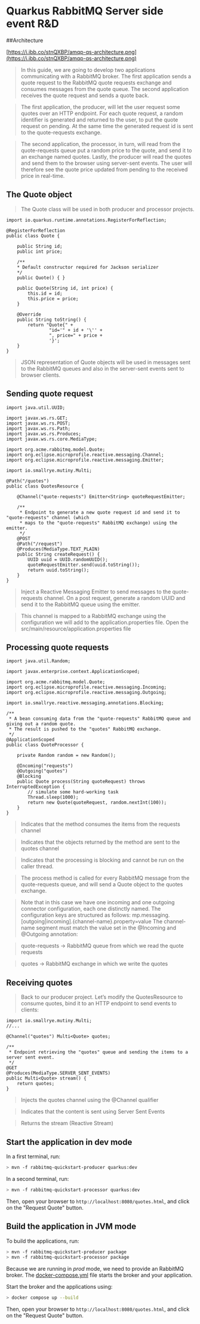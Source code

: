 Quarkus RabbitMQ Server side event R&D
============================

##Architecture

[https://i.ibb.co/stnQXBP/amqp-qs-architecture.png](https://i.ibb.co/stnQXBP/amqp-qs-architecture.png)

> In this guide, we are going to develop two applications communicating with a RabbitMQ broker. The first application sends a quote request to the RabbitMQ quote requests exchange and consumes messages from the quote queue. The second application receives the quote request and sends a quote back.


> The first application, the producer, will let the user request some quotes over an HTTP endpoint. For each quote request, a random identifier is generated and returned to the user, to put the quote request on pending. At the same time the generated request id is sent to the quote-requests exchange.

>The second application, the processor, in turn, will read from the quote-requests queue put a random price to the quote, and send it to an exchange named quotes.
Lastly, the producer will read the quotes and send them to the browser using server-sent events. The user will therefore see the quote price updated from pending to the received price in real-time.

## The Quote object
> The Quote class will be used in both producer and processor projects.

~~~
import io.quarkus.runtime.annotations.RegisterForReflection;

@RegisterForReflection
public class Quote {

    public String id;
    public int price;

    /**
    * Default constructor required for Jackson serializer
    */
    public Quote() { }

    public Quote(String id, int price) {
        this.id = id;
        this.price = price;
    }

    @Override
    public String toString() {
        return "Quote{" +
                "id='" + id + '\'' +
                ", price=" + price +
                '}';
    }
}
~~~

> JSON representation of Quote objects will be used in messages sent to the RabbitMQ queues and also in the server-sent events sent to browser clients.

## Sending quote request
~~~
import java.util.UUID;

import javax.ws.rs.GET;
import javax.ws.rs.POST;
import javax.ws.rs.Path;
import javax.ws.rs.Produces;
import javax.ws.rs.core.MediaType;

import org.acme.rabbitmq.model.Quote;
import org.eclipse.microprofile.reactive.messaging.Channel;
import org.eclipse.microprofile.reactive.messaging.Emitter;

import io.smallrye.mutiny.Multi;

@Path("/quotes")
public class QuotesResource {

    @Channel("quote-requests") Emitter<String> quoteRequestEmitter; 

    /**
     * Endpoint to generate a new quote request id and send it to "quote-requests" channel (which
     * maps to the "quote-requests" RabbitMQ exchange) using the emitter.
     */
    @POST
    @Path("/request")
    @Produces(MediaType.TEXT_PLAIN)
    public String createRequest() {
        UUID uuid = UUID.randomUUID();
        quoteRequestEmitter.send(uuid.toString()); 
        return uuid.toString();
    }
}
~~~

> Inject a Reactive Messaging Emitter to send messages to the quote-requests channel.
> On a post request, generate a random UUID and send it to the RabbitMQ queue using the emitter.

> This channel is mapped to a RabbitMQ exchange using the configuration we will add to the application.properties file. Open the src/main/resource/application.properties file

## Processing quote requests
~~~
import java.util.Random;

import javax.enterprise.context.ApplicationScoped;

import org.acme.rabbitmq.model.Quote;
import org.eclipse.microprofile.reactive.messaging.Incoming;
import org.eclipse.microprofile.reactive.messaging.Outgoing;

import io.smallrye.reactive.messaging.annotations.Blocking;

/**
 * A bean consuming data from the "quote-requests" RabbitMQ queue and giving out a random quote.
 * The result is pushed to the "quotes" RabbitMQ exchange.
 */
@ApplicationScoped
public class QuoteProcessor {

    private Random random = new Random();

    @Incoming("requests")       
    @Outgoing("quotes")         
    @Blocking                   
    public Quote process(String quoteRequest) throws InterruptedException {
        // simulate some hard-working task
        Thread.sleep(1000);
        return new Quote(quoteRequest, random.nextInt(100));
    }
}
~~~


> Indicates that the method consumes the items from the requests channel


> Indicates that the objects returned by the method are sent to the quotes channel


> Indicates that the processing is blocking and cannot be run on the caller thread.


> The process method is called for every RabbitMQ message from the quote-requests queue, and will send a Quote object to the quotes exchange.


> Note that in this case we have one incoming and one outgoing connector configuration, each one distinctly named. The configuration keys are structured as follows:
mp.messaging.[outgoing|incoming].{channel-name}.property=value
The channel-name segment must match the value set in the @Incoming and @Outgoing annotation:

> quote-requests → RabbitMQ queue from which we read the quote requests


> quotes → RabbitMQ exchange in which we write the quotes

## Receiving quotes
> Back to our producer project. Let’s modify the QuotesResource to consume quotes, bind it to an HTTP endpoint to send events to clients:
~~~
import io.smallrye.mutiny.Multi;
//...

@Channel("quotes") Multi<Quote> quotes;     

/**
 * Endpoint retrieving the "quotes" queue and sending the items to a server sent event.
 */
@GET
@Produces(MediaType.SERVER_SENT_EVENTS) 
public Multi<Quote> stream() {
    return quotes; 
}

~~~

> Injects the quotes channel using the @Channel qualifier


> Indicates that the content is sent using Server Sent Events


> Returns the stream (Reactive Stream)




## Start the application in dev mode

In a first terminal, run:

```bash
> mvn -f rabbitmq-quickstart-producer quarkus:dev
```

In a second terminal, run:

```bash
> mvn -f rabbitmq-quickstart-processor quarkus:dev
```  

Then, open your browser to `http://localhost:8080/quotes.html`, and click on the "Request Quote" button.

## Build the application in JVM mode

To build the applications, run:

```bash
> mvn -f rabbitmq-quickstart-producer package
> mvn -f rabbitmq-quickstart-processor package
```

Because we are running in _prod_ mode, we need to provide an RabbitMQ broker.
The [docker-compose.yml](docker-compose.yml) file starts the broker and your application.

Start the broker and the applications using:

```bash
> docker compose up --build
```

Then, open your browser to `http://localhost:8080/quotes.html`, and click on the "Request Quote" button.
 
